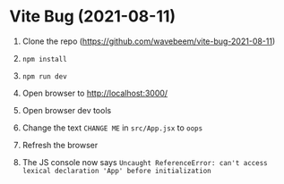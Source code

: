 # Vite Bug (2021-08-11)

1. Clone the repo (<https://github.com/wavebeem/vite-bug-2021-08-11>)

2. `npm install`

3. `npm run dev`

4. Open browser to <http://localhost:3000/>

5. Open browser dev tools

6. Change the text `CHANGE ME` in `src/App.jsx` to `oops`

7. Refresh the browser

8. The JS console now says `Uncaught ReferenceError: can't access lexical declaration 'App' before initialization`
